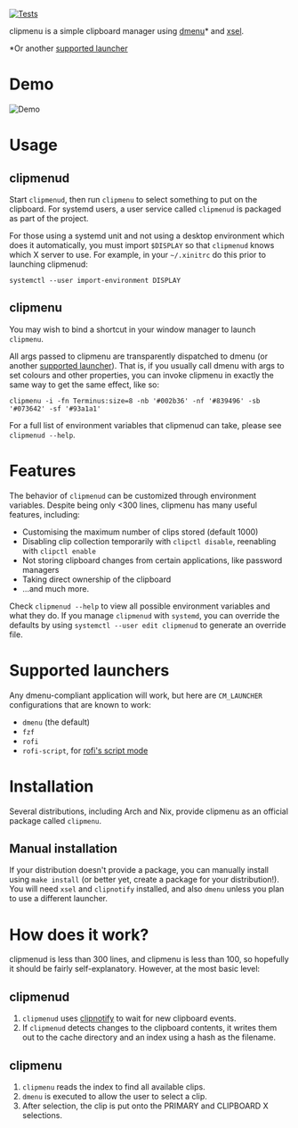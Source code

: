 [![Tests](https://img.shields.io/travis/cdown/clipmenu/develop.svg)](https://travis-ci.org/cdown/clipmenu)

clipmenu is a simple clipboard manager using [dmenu][]* and [xsel][].

*Or another [supported launcher](#supported-launchers)

# Demo

![Demo](https://cloud.githubusercontent.com/assets/660663/24079784/6f76da94-0c88-11e7-8251-40b1f02ebf3c.gif)

# Usage

## clipmenud

Start `clipmenud`, then run `clipmenu` to select something to put on the
clipboard. For systemd users, a user service called `clipmenud` is packaged as
part of the project.

For those using a systemd unit and not using a desktop environment which does
it automatically, you must import `$DISPLAY` so that `clipmenud` knows which X
server to use. For example, in your `~/.xinitrc` do this prior to launching
clipmenud:

    systemctl --user import-environment DISPLAY

## clipmenu

You may wish to bind a shortcut in your window manager to launch `clipmenu`.

All args passed to clipmenu are transparently dispatched to dmenu (or another
[supported launcher](#supported-launchers)). That is, if you usually call dmenu
with args to set colours and other properties, you can invoke clipmenu in
exactly the same way to get the same effect, like so:

    clipmenu -i -fn Terminus:size=8 -nb '#002b36' -nf '#839496' -sb '#073642' -sf '#93a1a1'

For a full list of environment variables that clipmenud can take, please see
`clipmenud --help`.

# Features

The behavior of `clipmenud` can be customized through environment variables.
Despite being only <300 lines, clipmenu has many useful features, including:

* Customising the maximum number of clips stored (default 1000)
* Disabling clip collection temporarily with `clipctl disable`, reenabling with
  `clipctl enable`
* Not storing clipboard changes from certain applications, like password
  managers
* Taking direct ownership of the clipboard
* ...and much more.

Check `clipmenud --help` to view all possible environment variables and what
they do. If you manage `clipmenud` with `systemd`, you can override the
defaults by using `systemctl --user edit clipmenud` to generate an override
file.

# Supported launchers

Any dmenu-compliant application will work, but here are `CM_LAUNCHER`
configurations that are known to work:

- `dmenu` (the default)
- `fzf`
- `rofi`
- `rofi-script`, for [rofi's script
  mode](https://github.com/davatorium/rofi-scripts/tree/master/mode-scripts)

# Installation

Several distributions, including Arch and Nix, provide clipmenu as an official
package called `clipmenu`.

## Manual installation

If your distribution doesn't provide a package, you can manually install using
`make install` (or better yet, create a package for your distribution!). You
will need `xsel` and `clipnotify` installed, and also `dmenu` unless you plan
to use a different launcher.

# How does it work?

clipmenud is less than 300 lines, and clipmenu is less than 100, so hopefully
it should be fairly self-explanatory. However, at the most basic level:

## clipmenud

1. `clipmenud` uses [clipnotify](https://github.com/cdown/clipnotify) to wait
   for new clipboard events.
2. If `clipmenud` detects changes to the clipboard contents, it writes them out
   to the cache directory and an index using a hash as the filename.

## clipmenu

1. `clipmenu` reads the index to find all available clips.
2. `dmenu` is executed to allow the user to select a clip.
3. After selection, the clip is put onto the PRIMARY and CLIPBOARD X
   selections.

[dmenu]: http://tools.suckless.org/dmenu/
[rofi]: https://github.com/DaveDavenport/Rofi
[xsel]: http://www.vergenet.net/~conrad/software/xsel/
